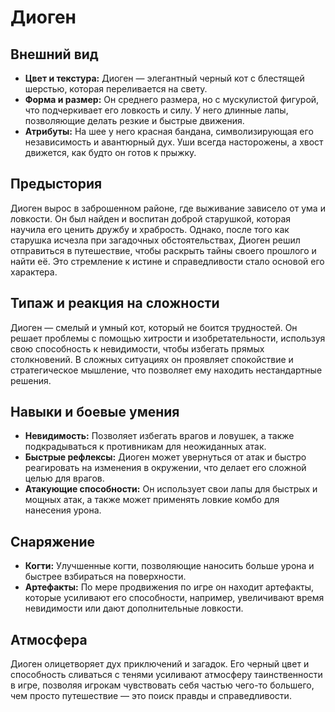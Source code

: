 # Диоген

## Внешний вид

- **Цвет и текстура:** Диоген — элегантный черный кот с блестящей шерстью, которая переливается на свету.
- **Форма и размер:** Он среднего размера, но с мускулистой фигурой, что подчеркивает его ловкость и силу. У него длинные лапы, позволяющие делать резкие и быстрые движения.
- **Атрибуты:** На шее у него красная бандана, символизирующая его независимость и авантюрный дух. Уши всегда насторожены, а хвост движется, как будто он готов к прыжку.

## Предыстория

Диоген вырос в заброшенном районе, где выживание зависело от ума и ловкости. Он был найден и воспитан доброй старушкой, которая научила его ценить дружбу и храбрость. Однако, после того как старушка исчезла при загадочных обстоятельствах, Диоген решил отправиться в путешествие, чтобы раскрыть тайны своего прошлого и найти её. Это стремление к истине и справедливости стало основой его характера.

## Типаж и реакция на сложности

Диоген — смелый и умный кот, который не боится трудностей. Он решает проблемы с помощью хитрости и изобретательности, используя свою способность к невидимости, чтобы избегать прямых столкновений. В сложных ситуациях он проявляет спокойствие и стратегическое мышление, что позволяет ему находить нестандартные решения.

## Навыки и боевые умения

- **Невидимость:** Позволяет избегать врагов и ловушек, а также подкрадываться к противникам для неожиданных атак.
- **Быстрые рефлексы:** Диоген может увернуться от атак и быстро реагировать на изменения в окружении, что делает его сложной целью для врагов.
- **Атакующие способности:** Он использует свои лапы для быстрых и мощных атак, а также может применять ловкие комбо для нанесения урона.

## Снаряжение

- **Когти:** Улучшенные когти, позволяющие наносить больше урона и быстрее взбираться на поверхности.
- **Артефакты:** По мере продвижения по игре он находит артефакты, которые усиливают его способности, например, увеличивают время невидимости или дают дополнительные ловкости.

## Атмосфера

Диоген олицетворяет дух приключений и загадок. Его черный цвет и способность сливаться с тенями усиливают атмосферу таинственности в игре, позволяя игрокам чувствовать себя частью чего-то большего, чем просто путешествие — это поиск правды и справедливости.
